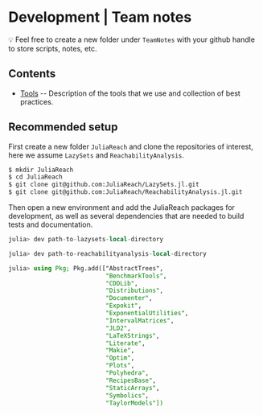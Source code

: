 # Development | Team notes


💡 Feel free to create a new folder under `TeamNotes` with your github handle to store scripts, notes, etc.

## Contents

- [Tools](https://github.com/JuliaReach/dev/blob/master/Tools.md) -- Description of the tools that we use and collection of best practices.

## Recommended setup

First create a new folder `JuliaReach` and clone the repositories of interest, here we assume `LazySets` and `ReachabilityAnalysis`.

```bash
$ mkdir JuliaReach
$ cd JuliaReach
$ git clone git@github.com:JuliaReach/LazySets.jl.git
$ git clone git@github.com:JuliaReach/ReachabilityAnalysis.jl.git
```

Then open a new environment and add the JuliaReach packages for development, as well as several dependencies that are needed to build tests and documentation.

```julia
julia> dev path-to-lazysets-local-directory

julia> dev path-to-reachabilityanalysis-local-directory

julia> using Pkg; Pkg.add(["AbstractTrees",
                           "BenchmarkTools",
                           "CDDLib",
                           "Distributions",
                           "Documenter",
                           "Expokit",
                           "ExponentialUtilities",
                           "IntervalMatrices",
                           "JLD2",
                           "LaTeXStrings",
                           "Literate",
                           "Makie",
                           "Optim",
                           "Plots",
                           "Polyhedra",
                           "RecipesBase",
                           "StaticArrays",
                           "Symbolics",
                           "TaylorModels"])
```

